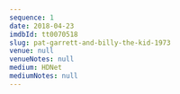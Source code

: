 ```yaml
---
sequence: 1
date: 2018-04-23
imdbId: tt0070518
slug: pat-garrett-and-billy-the-kid-1973
venue: null
venueNotes: null
medium: HDNet
mediumNotes: null
---
```


